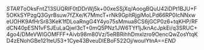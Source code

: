 $START$oOksFntZ13SUQRIF0tDDrWj5k+00xeSSjXq/AoogBQuU42iDPt1BJU+F5OKkSYPzgQ3GyrBsuw7fZXe/K7MmcT+rNk9GpItRjgiMoLPd66RP0IcNNxweUOHK9AfHrSr83KeK1fDLoaRngG4Y4yo75sMmua8CS6jGCP0z6+tqKHP/RFdCN40pESN1vFSJEuLaQjwI3cT+0mQ5PNz1JW6TYf1jJknAcJpkEi/q3SRUC+4go4/DMeVWlGOMFFF+Aivb98m80Vz/5eRBRihhDmxlzro9OencQwZosYtqKD4zENohGBe121teU53+1Cye43BveuDIEBoF522Oj/wouIYtnA==$END$